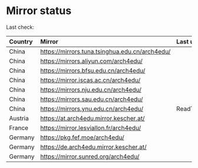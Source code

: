 <script src="./time.js"></script>
# Mirror status
Last check: <script type="text/javascript">localize(1682281103.2732844);</script>

|Country|Mirror|Last update|
|:------|:-----|:----------|
|China|https://mirrors.tuna.tsinghua.edu.cn/arch4edu/|<script type="text/javascript">localize(1682231466);</script>|
|China|https://mirrors.aliyun.com/arch4edu/|<script type="text/javascript">localize(1682145160);</script>|
|China|https://mirrors.bfsu.edu.cn/arch4edu/|<script type="text/javascript">localize(1682231466);</script>|
|China|https://mirror.iscas.ac.cn/arch4edu/|<script type="text/javascript">localize(1682231466);</script>|
|China|https://mirrors.nju.edu.cn/arch4edu/|<script type="text/javascript">localize(1682231466);</script>|
|China|https://mirrors.sau.edu.cn/arch4edu/|<script type="text/javascript">localize(1673850842);</script>|
|China|https://mirrors.ynu.edu.cn/arch4edu/|ReadTimeout|
|Austria|https://at.arch4edu.mirror.kescher.at/|<script type="text/javascript">localize(1682231466);</script>|
|France|https://mirror.lesviallon.fr/arch4edu/|<script type="text/javascript">localize(1682231466);</script>|
|Germany|https://pkg.fef.moe/arch4edu/|<script type="text/javascript">localize(1682231466);</script>|
|Germany|https://de.arch4edu.mirror.kescher.at/|<script type="text/javascript">localize(1682231466);</script>|
|Germany|https://mirror.sunred.org/arch4edu/|<script type="text/javascript">localize(1682231466);</script>|

<script src="./tablefilter/tablefilter.js"></script>
<script src="./table.js"></script>